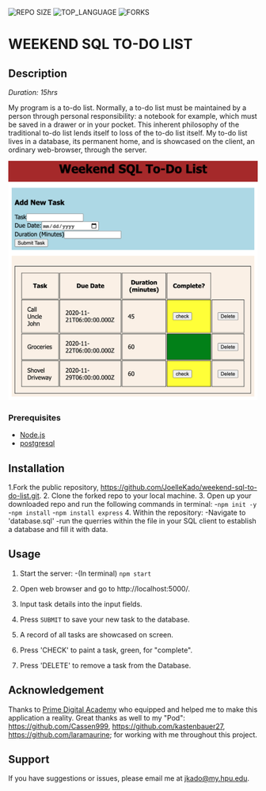 ![REPO SIZE](https://img.shields.io/github/repo-size/JoelleKado/weekend-sql-to-do-list.svg?style=flat-square)
![TOP_LANGUAGE](https://img.shields.io/github/languages/top/JoelleKado/weekend-sql-to-do-list.svg?style=flat-square)
![FORKS](https://img.shields.io/github/forks/JoelleKado/weekend-sql-to-do-list.svg?style=social)

# WEEKEND SQL TO-DO LIST

## Description

_Duration: 15hrs_

My program is a to-do list. Normally, a to-do list must be maintained by a person through personal responsibility: a notebook for example, which must be saved in a drawer or in your pocket. This inherent philosophy of the traditional to-do list lends itself to loss of the to-do list itself. My to-do list lives in a database, its permanent home, and is showcased on the client, an ordinary web-browser, through the server.

![intro](images/to-doList.png)

### Prerequisites

- [Node.js](https://nodejs.org/en/)
- [postgresql](https://postgresql.org)

## Installation

1.Fork the public repository, https://github.com/JoelleKado/weekend-sql-to-do-list.git.
2. Clone the forked repo to your local machine.
3. Open up your downloaded repo and run the following commands in terminal:
-`npm init -y`
-`npm install`
-`npm install express`
4. Within the repository: 
-Navigate to 'database.sql'
-run the querries within the file in your SQL client to establish a database and fill it with data.

## Usage

1. Start the server:
-(In terminal) `npm start`
2. Open web browser and go to http://localhost:5000/.

3. Input task details into the input fields.

4. Press `SUBMIT` to save your new task to the database.

5. A record of all tasks are showcased on screen.

6. Press 'CHECK' to paint a task, green, for "complete".

7. Press 'DELETE' to remove a task from the Database.

## Acknowledgement
Thanks to [Prime Digital Academy](www.primeacademy.io) who equipped and helped me to make this application a reality. 
Great thanks as well to my "Pod": https://github.com/Cassen999, https://github.com/kastenbauer27, https://github.com/laramaurine; for working with me throughout this project.

## Support
If you have suggestions or issues, please email me at [jkado@my.hpu.edu](www.google.com).